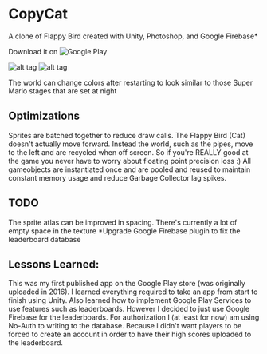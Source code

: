 # CopyCat
A clone of Flappy Bird created with Unity, Photoshop, and Google Firebase*

Download it on ![Google Play](https://play.google.com/store/apps/details?id=com.SunsetWorkshop.CopyCat)

![alt tag](https://i.imgur.com/er6xFbZm.png) ![alt tag](https://i.imgur.com/u15oyO1m.png)

The world can change colors after restarting to look similar to those Super Mario stages that are set at night

## Optimizations

Sprites are batched together to reduce draw calls. The Flappy Bird (Cat) doesn't actually move forward. Instead the world, such as the pipes, move to the left and are recycled when off screen. So if you're REALLY good at the game you never have to worry about floating point precision loss :)
All gameobjects are instantiated once and are pooled and reused to maintain constant memory usage and reduce Garbage Collector lag spikes.

## TODO

The sprite atlas can be improved in spacing. There's currently a lot of empty space in the texture
*Upgrade Google Firebase plugin to fix the leaderboard database

## Lessons Learned:

This was my first published app on the Google Play store (was originally uploaded in 2016). I learned everything required to take an app from start to finish using Unity. Also learned how to implement Google Play Services to use features such as leaderboards. However I decided to just use Google Firebase for the leaderboards. For authorization I (at least for now) am using No-Auth to writing to the database. Because I didn't want players to be forced to create an account in order to have their high scores uploaded to the leaderboard.
